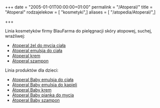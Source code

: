+++
date = "2005-01-01T00:00:00+01:00"
permalink = "/Atoperal/"
title = "Atoperal"
rodzajelekow = [ "kosmetyki",]
aliases = [ "/atopedia/Atoperal/",]

+++

Linia kosmetyków firmy BlauFarma do pielęgnacji skóry atopowej, suchej, wrażliwej:

-   [Atoperal żel do mycia ciała](/kosmetyk/Atoperal_żel_do_mycia_ciała)
-   [Atoperal emulsja do ciała](/kosmetyk/Atoperal_emulsja_do_ciała)
-   [Atoperal krem](/kosmetyk/Atoperal_krem)
-   [Atoperal szampon](/kosmetyk/Atoperal_szampon)

Linia produktów dla dzieci:

-   [Atoperal Baby emulsja do ciała](/kosmetyk/Atoperal_Baby_emulsja_do_ciała)
-   [Atoperal Baby emulsja do kąpieli](/kosmetyk/Atoperal_Baby_emulsja_do_kąpieli)
-   [Atoperal Baby krem](/kosmetyk/Atoperal_Baby_krem)
-   [Atoperal Baby pianka do mycia](/kosmetyk/Atoperal_Baby_pianka_do_mycia)
-   [Atoperal Baby szampon](/kosmetyk/Atoperal_Baby_szampon)
